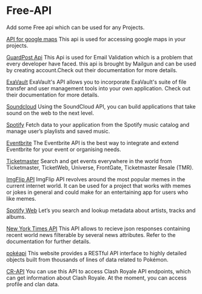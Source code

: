 # Free-API
Add some Free api which can be used for any Projects.


[API for google maps](https://developers.google.com/maps/documentation/javascript/)
This api is used for accessing google maps in your projects.

[GuardPost Api](https://documentation.mailgun.com/en/latest/api-email-validation.html)
This Api is used for Email Validation which is a problem that every developer have faced. this api is brought by Mailgun and can be used by creating account.Check out their documentation for more details.

[ExaVault](https://www.exavault.com/developer/api-docs)
ExaVault's API allows you to incorporate ExaVault's suite of file transfer and user management tools into your own application. Check out their documentation for more details.

[Soundcloud](https://developers.soundcloud.com/docs/api/guide)
Using the SoundCloud API, you can build applications that take sound on the web to the next level.

[Spotify](https://developer.spotify.com/web-api/)
Fetch data to your application from the Spotify music catalog and manage user’s playlists and saved music.

[Eventbrite](https://www.eventbrite.com/developer/v3/)
The Eventbrite API is the best way to integrate and extend Eventbrite for your event or organising needs.

[Ticketmaster](https://developer.ticketmaster.com/products-and-docs/apis/getting-started/)
Search and get events everywhere in the world from Ticketmaster, TicketWeb, Universe, FrontGate, Ticketmaster Resale (TMR).

[ImgFlip API](https://api.imgflip.com/)
ImgFlip API revolves around the most popular memes in the current internet world. It can be used for a project that works with memes or jokes in general and could make for an entertaining app for users who like memes.  

[Spotify Web](https://developer.spotify.com/web-api/)
Let’s you search and lookup metadata about artists, tracks and albums.

[New York Times API](https://developer.nytimes.com/)
This API allows to recieve json responses containing recent world news filterable by several news attributes. Refer to the documentation for further details.

[pokéapi](https://pokeapi.co/)
This website provides a RESTful API interface to highly detailed objects built from thousands of lines of data related to Pokémon.

[CR-API](https://docs.cr-api.com/)
You can use this API to access Clash Royale API endpoints, which can get information about Clash Royale. At the moment, you can access profile and clan data.
